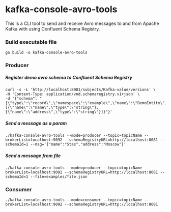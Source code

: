 # kafka-console-avro-tools

This is a CLI tool to send and receive Avro messages to and from Apache Kafka with using Confluent Schema Registry.

### Build executable file

```
go build -o kafka-console-avro-tools
```

### Producer

##### Register demo avro schema to Confluent Schema Registry
```
curl -s -L 'http://localhost:8081/subjects/Kafka-value/versions' \
-H 'Content-Type: application/vnd.schemaregistry.v1+json' \
-d '{"schema": "{\"type\":\"record\",\"namespace\":\"example\",\"name\":\"DemoEntity\",\"fields\":[{\"name\":\"name\",\"type\":\"string\"},{\"name\":\"address\",\"type\":\"string\"}]}"}'
```
##### Send a message as a param
```
./kafka-console-avro-tools --mode=producer --topic=topicName --brokerList=localhost:9092 --schemaRegistryURL=http://localhost:8081 --schemaId=1 --msg='{"name":"Stas","address":"Moscow"}'

```

##### Send a message from file
```
./kafka-console-avro-tools --mode=producer --topic=topicName --brokerList=localhost:9092 --schemaRegistryURL=http://localhost:8081 --schemaId=1 --file=examples/file.json
```

### Consumer
```
./kafka-console-avro-tools --mode=consumer --topic=topicName --brokerList=localhost:9092 --schemaRegistryURL=http://localhost:8081
```
